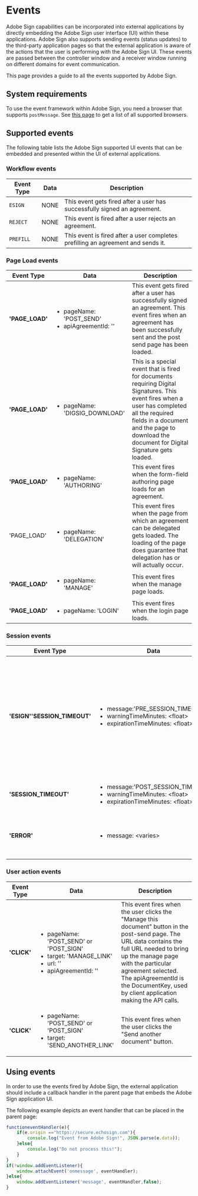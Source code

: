 # Events

Adobe Sign capabilities can be incorporated into external applications by directly embedding the Adobe Sign user interface (UI) within these applications. Adobe Sign also supports sending events (status updates) to the third-party application pages so that the external application is aware of the actions that the user is performing with the Adobe Sign UI. These events are passed between the controller window and a receiver window running on different domains for event communication.

This page provides a guide to all the events supported by Adobe Sign.

## **System requirements**

To use the event framework within Adobe Sign, you need a browser that supports `postMessage`. See [this page](https://developer.mozilla.org/en-US/docs/Web/API/Window.postMessage) to get a list of all supported browsers.

## **Supported events**

The following table lists the Adobe Sign supported UI events that can be embedded and presented within the UI of external applications.

### **Workflow events**

| **Event Type** | **Data** | **Description**                                                                  |
| -------------- | -------- | -------------------------------------------------------------------------------- |
| `ESIGN`        | NONE     | This event gets fired after a user has successfully signed an agreement.         |
| `REJECT`       | NONE     | This event is fired after a user rejects an agreement.                           |
| `PREFILL`      | NONE     | This event is fired after a user completes prefilling an agreement and sends it. |

### **Page Load events**

<table>
    <thead>
      <tr>
         <th>Event Type</th>
         <th>Data</th>
         <th>Description</th>
      </tr>
    </thead>
    <tbody>
      <tr>
         <td><strong>'PAGE_LOAD'</strong></td>
         <td>
            <ul>
               <li>pageName: 'POST_SEND'</li>
               <li>apiAgreementId: ''</li>
            </ul>
         </td>
         <td>This event gets fired after a user has successfully signed an agreement. This event fires when an agreement has been successfully sent and the post send page has been loaded.</td>
      </tr>
      <tr>
         <td><strong>'PAGE_LOAD'</strong></td>
         <td>
            <ul>
               <li>pageName: 'DIGSIG_DOWNLOAD'</li>
            </ul>
         </td>
         <td>This is a special event that is fired for documents requiring Digital Signatures. This event fires when a user has completed all the required fields in a document and the page to download the document for Digital Signature gets loaded.</td>
      </tr>
      <tr>
         <td><strong>'PAGE_LOAD'</strong></td>
         <td>
            <ul>
               <li>pageName: 'AUTHORING'<br/></li>
            </ul>
         </td>
         <td>This event fires when the form-field authoring page loads for an agreement.<br/></td>
      </tr>
      <tr>
         <td>'PAGE_LOAD'</strong></td>
         <td>
            <ul>
               <li>pageName: 'DELEGATION'</li>
            </ul>
         </td>
         <td>This event fires when the page from which an agreement can be delegated gets loaded. The loading of the page does guarantee that delegation has or will actually occur.</td>
      </tr>
      <tr>
         <td><strong>'PAGE_LOAD'</strong></td>
         <td>
            <ul>
               <li>pageName: 'MANAGE'</li>
            </ul>
         </td>
         <td>This event fires when the manage page loads.</td>
      </tr>
      <tr>
         <td><strong>'PAGE_LOAD'</strong></td>
         <td>
            <ul>
               <li>pageName: 'LOGIN'</li>
            </ul>
         </td>
         <td>This event fires when the login page loads.</td>
      </tr>
   </tbody>
</table>

### **Session events**

<table>
    <thead>
      <tr>
         <th>Event Type</th>
         <th>Data</th>
         <th>Description</th>
      </tr>
    </thead>
    <tbody>
      <tr>
         <td><strong>'ESIGN''SESSION_TIMEOUT'</strong></td>
         <td>
            <ul>
               <li>message:'PRE_SESSION_TIMEOUT'</li>
               <li>warningTimeMinutes: &lt;float&gt;</li>
               <li>expirationTimeMinutes: &lt;float&gt;</li>
            </ul>
         </td>
         <td>This event is triggered two seconds before session timeout dialogue is displayed to the user. The UI shows “Your session is about to expire" message to the user. The warningTimeMinutes and expirationTimeMinutes values correspond to the warning &amp; session timeout times in minutes.</td>
      </tr>
      <tr>
         <td><strong>'SESSION_TIMEOUT'</strong></td>
         <td>
            <ul>
               <li>message:'POST_SESSION_TIMEOUT'</li>
               <li>warningTimeMinutes: &lt;float&gt;</li>
               <li>expirationTimeMinutes: &lt;float&gt;</li>
            </ul>
         </td>
         <td>This event is triggered when the users' session times out.</td>
      </tr>
      <tr>
         <td><strong>'ERROR'</strong></td>
         <td>
            <ul>
               <li>message: &lt;varies&gt;</li>
            </ul>
         </td>
         <td>This event fires when an error dialog or an error page is displayed to the user. System Error: 500 or 503 is returned.</td>
      </tr>
   </tbody>
</table>

### **User action events**

<table>
    <thead>
      <tr>
         <th>Event Type</th>
         <th>Data</th>
         <th>Description</th>
      </tr>
    </thead>
   <tbody>
      <tr>
         <td><strong>'CLICK'</strong></td>
         <td>
            <ul>
               <li>pageName: 'POST_SEND' or 'POST_SIGN'</li>
               <li>target: 'MANAGE_LINK'</li>
               <li>url: ''</li>
               <li>apiAgreementId: ''</li>
            </ul>
         </td>
         <td>This event fires when the user clicks the "Manage this document" button in the post-send page. The URL data contains the full URL needed to bring up the manage page with the particular agreement selected. The apiAgreementId is the DocumentKey, used by client application making the API calls.</td>
      </tr>
      <tr>
         <td><strong>'CLICK'</strong></td>
         <td>
            <ul>
               <li>pageName: 'POST_SEND' or 'POST_SIGN'</li>
               <li>target: 'SEND_ANOTHER_LINK'</li>
            </ul>
         </td>
         <td>This event fires when the user clicks the "Send another document" button.</td>
      </tr>
   </tbody>
</table>

## **Using events**

In order to use the events fired by Adobe Sign, the external application should include a callback handler in the parent page that embeds the Adobe Sign application UI.

The following example depicts an event handler that can be placed in the parent page:

```js
functioneventHandler(e){
    if(e.origin =="https://secure.echosign.com"){
        console.log("Event from Adobe Sign!", JSON.parse(e.data));
    }else{
        console.log("Do not process this!");
    }
}
if(!window.addEventListener){
    window.attachEvent('onmessage', eventHandler);
}else{
    window.addEventListener('message', eventHandler,false);
}
```
